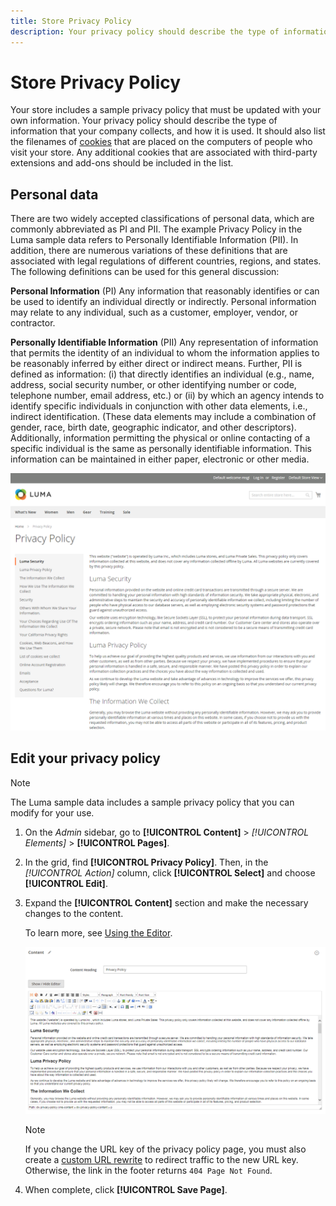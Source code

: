 ```yaml
---
title: Store Privacy Policy
description: Your privacy policy should describe the type of information that your company collects, and how it is used. 
---
```

# Store Privacy Policy

Your store includes a sample privacy policy that must be updated with your own information. Your privacy policy should describe the type of information that your company collects, and how it is used. It should also list the filenames of [cookies](compliance-cookie-law.md#default-cookies) that are placed on the computers of people who visit your store. Any additional cookies that are associated with third-party extensions and add-ons should be included in the list.

## Personal data

There are two widely accepted classifications of personal data, which are commonly abbreviated as PI and PII. The example Privacy Policy in the Luma sample data refers to Personally Identifiable Information (PII). In addition, there are numerous variations of these definitions that are associated with legal regulations of different countries, regions, and states. The following definitions can be used for this general discussion:

**Personal Information** (PI)
Any information that reasonably identifies or can be used to identify an individual directly or indirectly. Personal information may relate to any individual, such as a customer, employer, vendor, or contractor.

**Personally Identifiable Information** (PII)
Any representation of information that permits the identity of an individual to whom the information applies to be reasonably inferred by either direct or indirect means. Further, PII is defined as information: (i) that directly identifies an individual (e.g., name, address, social security number, or other identifying number or code, telephone number, email address, etc.) or (ii) by which an agency intends to identify specific individuals in conjunction with other data elements, i.e., indirect identification. (These data elements may include a combination of gender, race, birth date, geographic indicator, and other descriptors). Additionally, information permitting the physical or online contacting of a specific individual is the same as personally identifiable information. This information can be maintained in either paper, electronic or other media.

![Example storefront - privacy policy](./assets/storefront-privacy-policy.png)<!-- zoom -->

## Edit your privacy policy

>[!NOTE]
>
>The Luma sample data includes a sample privacy policy that you can modify for your use.

1. On the _Admin_ sidebar, go to **[!UICONTROL Content]** > _[!UICONTROL Elements]_ > **[!UICONTROL Pages]**.

1. In the grid, find **[!UICONTROL Privacy Policy]**. Then, in the _[!UICONTROL Action]_ column, click **[!UICONTROL Select]** and choose **[!UICONTROL Edit]**.

1. Expand the **[!UICONTROL Content]** section and make the necessary changes to the content.

   To learn more, see [Using the Editor](https://docs.magento.com/user-guide/cms/editor.html).

   ![Privacy Policy page - edit content](./assets/page-privacy-content-edit.png)<!-- zoom -->

   >[!NOTE]
   >
   >If you change the URL key of the privacy policy page, you must also create a [custom URL rewrite](https://docs.magento.com/user-guide/marketing/url-rewrite-cms-page.html) to redirect traffic to the new URL key. Otherwise, the link in the footer returns `404 Page Not Found`.

1. When complete, click **[!UICONTROL Save Page]**.
